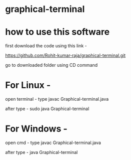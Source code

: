 # graphical-terminal

# how to use this software
first download the code
using this link  -

https://github.com/Rohit-kumar-raja/graphical-terminal.git

go to downloaded folder using CD command
# For Linux -
open terminal - type  javac Graphical-terminal.java

after type - sudo java Graphical-terminal

# For Windows -

open cmd - type  javac Graphical-terminal.java

after type - java Graphical-terminal
